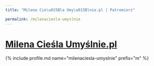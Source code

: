 ```yaml
---
title: "Milena Cie\u015Bla Umy\u015Blnie.pl | Patromierz"

permalink: /milenaciesla-umyslnie
---
```


# [Milena Cieśla Umyślnie.pl](https://patronite.pl/milenaciesla-umyslnie)

{% include profile.md name="milenaciesla-umyslnie" prefix="m" %}
